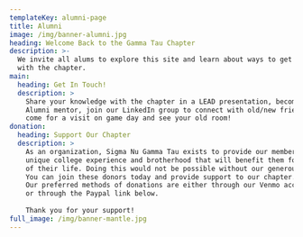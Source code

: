 ```yaml
---
templateKey: alumni-page
title: Alumni
image: /img/banner-alumni.jpg
heading: Welcome Back to the Gamma Tau Chapter
description: >-
  We invite all alums to explore this site and learn about ways to get involved
  with the chapter.
main:
  heading: Get In Touch!
  description: >
    Share your knowledge with the chapter in a LEAD presentation, become an
    Alumni mentor, join our LinkedIn group to connect with old/new friends, or
    come for a visit on game day and see your old room! 
donation:
  heading: Support Our Chapter
  description: >
    As an organization, Sigma Nu Gamma Tau exists to provide our members with a
    unique college experience and brotherhood that will benefit them for the rest
    of their life. Doing this would not be possible without our generous donors.
    You can join these donors today and provide support to our chapter.
    Our preferred methods of donations are either through our Venmo account, @SigmaNuGammaTau,
    or through the Paypal link below.
    
    Thank you for your support!
full_image: /img/banner-mantle.jpg
---
```


